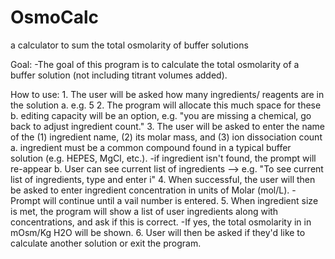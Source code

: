 # OsmoCalc
a calculator to sum the total osmolarity of buffer solutions

Goal: 
	-The goal of this program is to calculate the total osmolarity of a buffer solution (not including titrant volumes added). 

How to use: 
	1. The user will be asked how many ingredients/ reagents are in the solution
		a. e.g. 5
	2. The program will allocate this much space for these
		b. editing capacity will be an option, e.g. "you are missing a chemical, go back to adjust ingredient count." 
	3. The user will be asked to enter the name of the  (1) ingredient name, (2) its molar mass, and (3) ion dissociation count
		a. ingredient must be a common compound found in a typical buffer solution (e.g. HEPES, MgCl, etc.). 
			-if ingredient isn't found, the prompt will re-appear
		b. User can see current list of ingredients --> e.g. "To see current list of ingredients, type and enter i" 
	4. When successful, the user will then be asked to enter ingredient concentration in units of Molar (mol/L). 
		- Prompt will continue until a vail number is entered. 
	5. When ingredient size is met, the program will show a list of user ingredients along with concentrations, and ask if this is correct. 
		-If yes, the total osmolarity in in mOsm/Kg H2O will be shown.
	6. User will then be asked if they'd like to calculate another solution or exit the program. 
